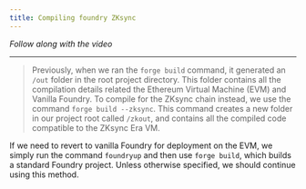 ```yaml
---
title: Compiling foundry ZKsync
---
```


_Follow along with the video_

---

> Previously, when we ran the `forge build` command, it generated an `/out` folder in the root project directory. This folder contains all the compilation details related the Ethereum Virtual Machine (EVM) and Vanilla Foundry. To compile for the ZKsync chain instead, we use the command `forge build --zksync`. This command creates a new folder in our project root called `/zkout`, and contains all the compiled code compatible to the ZKsync Era VM.

If we need to revert to vanilla Foundry for deployment on the EVM, we simply run the command `foundryup` and then use `forge build`, which builds a standard Foundry project. Unless otherwise specified, we should continue using this method.
